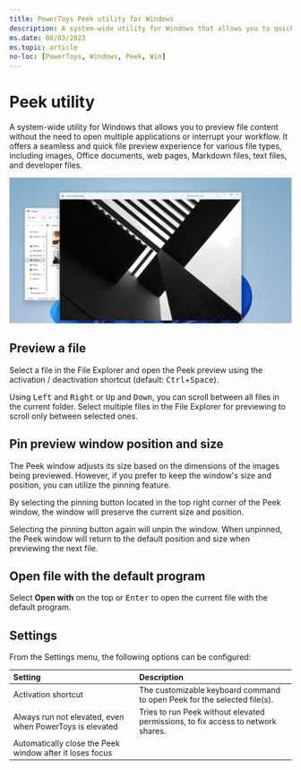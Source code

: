 ```yaml
---
title: PowerToys Peek utility for Windows
description: A system-wide utility for Windows that allows you to quickly preview file content.
ms.date: 08/03/2023
ms.topic: article
no-loc: [PowerToys, Windows, Peek, Win]
---
```


# Peek utility

A system-wide utility for Windows that allows you to preview file content without the need to open multiple applications or interrupt your workflow. It offers a seamless and quick file preview experience for various file types, including images, Office documents, web pages, Markdown files, text files, and developer files.

![Screenshot of PowerToys Peek utility.](../images/powertoys-peek.png)

## Preview a file

Select a file in the File Explorer and open the Peek preview using the activation / deactivation shortcut (default: <kbd>Ctrl</kbd>+<kbd>Space</kbd>).

Using <kbd>Left</kbd> and <kbd>Right</kbd> or <kbd>Up</kbd> and <kbd>Down</kbd>, you can scroll between all files in the current folder. Select multiple files in the File Explorer for previewing to scroll only between selected ones.

## Pin preview window position and size

The Peek window adjusts its size based on the dimensions of the images being previewed. However, if you prefer to keep the window's size and position, you can utilize the pinning feature.

By selecting the pinning button located in the top right corner of the Peek window, the window will preserve the current size and position.

Selecting the pinning button again will unpin the window. When unpinned, the Peek window will return to the default position and size when previewing the next file.

## Open file with the default program

Select **Open with** on the top or <kbd>Enter</kbd> to open the current file with the default program.

## Settings

From the Settings menu, the following options can be configured:

| Setting | Description |
| :--- | :--- |
| Activation shortcut | The customizable keyboard command to open Peek for the selected file(s). |
| Always run not elevated, even when PowerToys is elevated | Tries to run Peek without elevated permissions, to fix access to network shares. |
| Automatically close the Peek window after it loses focus |  |
